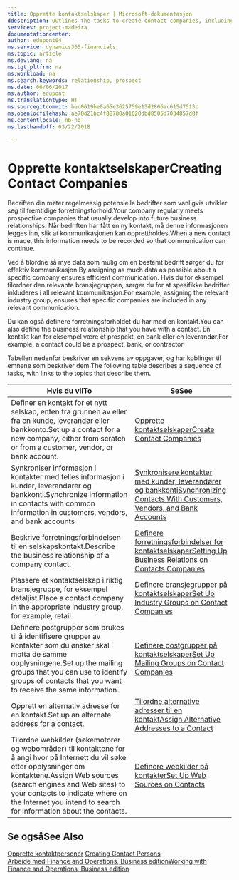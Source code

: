 ```yaml
---
title: Opprette kontaktselskaper | Microsoft-dokumentasjon
ddescription: Outlines the tasks to create contact companies, including assigning relevant data about prospects and defining the business relationships you have with companies.
services: project-madeira
documentationcenter: 
author: edupont04
ms.service: dynamics365-financials
ms.topic: article
ms.devlang: na
ms.tgt_pltfrm: na
ms.workload: na
ms.search.keywords: relationship, prospect
ms.date: 06/06/2017
ms.author: edupont
ms.translationtype: HT
ms.sourcegitcommit: bec0619be0a65e3625759e13d2866ac615d7513c
ms.openlocfilehash: ae78d21bc4f88788a01620dbd8505d7034857d8f
ms.contentlocale: nb-no
ms.lasthandoff: 03/22/2018

---
```

# <a name="creating-contact-companies"></a><span data-ttu-id="f94b5-102">Opprette kontaktselskaper</span><span class="sxs-lookup"><span data-stu-id="f94b5-102">Creating Contact Companies</span></span>
<span data-ttu-id="f94b5-103">Bedriften din møter regelmessig potensielle bedrifter som vanligvis utvikler seg til fremtidige forretningsforhold.</span><span class="sxs-lookup"><span data-stu-id="f94b5-103">Your company regularly meets prospective companies that usually develop into future business relationships.</span></span> <span data-ttu-id="f94b5-104">Når bedriften har fått en ny kontakt, må denne informasjonen legges inn, slik at kommunikasjonen kan opprettholdes.</span><span class="sxs-lookup"><span data-stu-id="f94b5-104">When a new contact is made, this information needs to be recorded so that communication can continue.</span></span>

<span data-ttu-id="f94b5-105">Ved å tilordne så mye data som mulig om en bestemt bedrift sørger du for effektiv kommunikasjon.</span><span class="sxs-lookup"><span data-stu-id="f94b5-105">By assigning as much data as possible about a specific company ensures efficient communication.</span></span> <span data-ttu-id="f94b5-106">Hvis du for eksempel tilordner den relevante bransjegruppen, sørger du for at spesifikke bedrifter inkluderes i all relevant kommunikasjon.</span><span class="sxs-lookup"><span data-stu-id="f94b5-106">For example, assigning the relevant industry group, ensures that specific companies are included in any relevant communication.</span></span>

<span data-ttu-id="f94b5-107">Du kan også definere forretningsforholdet du har med en kontakt.</span><span class="sxs-lookup"><span data-stu-id="f94b5-107">You can also define the business relationship that you have with a contact.</span></span> <span data-ttu-id="f94b5-108">En kontakt kan for eksempel være et prospekt, en bank eller en leverandør.</span><span class="sxs-lookup"><span data-stu-id="f94b5-108">For example, a contact could be a prospect, bank, or contractor.</span></span>

<span data-ttu-id="f94b5-109">Tabellen nedenfor beskriver en sekvens av oppgaver, og har koblinger til emnene som beskriver dem.</span><span class="sxs-lookup"><span data-stu-id="f94b5-109">The following table describes a sequence of tasks, with links to the topics that describe them.</span></span>

| <span data-ttu-id="f94b5-110">Hvis du vil</span><span class="sxs-lookup"><span data-stu-id="f94b5-110">To</span></span> | <span data-ttu-id="f94b5-111">Se</span><span class="sxs-lookup"><span data-stu-id="f94b5-111">See</span></span> |
| --- | --- |
| <span data-ttu-id="f94b5-112">Definer en kontakt for et nytt selskap, enten fra grunnen av eller fra en kunde, leverandør eller bankkonto.</span><span class="sxs-lookup"><span data-stu-id="f94b5-112">Set up a contact for a new company, either from scratch or from a customer, vendor, or bank account.</span></span> |[<span data-ttu-id="f94b5-113">Opprette kontaktselskaper</span><span class="sxs-lookup"><span data-stu-id="f94b5-113">Create Contact Companies</span></span>](marketing-how-create-contact-companies.md) |
| <span data-ttu-id="f94b5-114">Synkroniser informasjon i kontakter med felles informasjon i kunder, leverandører og bankkonti.</span><span class="sxs-lookup"><span data-stu-id="f94b5-114">Synchronize information in contacts with common information in customers, vendors, and bank accounts</span></span> |[<span data-ttu-id="f94b5-115">Synkronisere kontakter med kunder, leverandører og bankkonti</span><span class="sxs-lookup"><span data-stu-id="f94b5-115">Synchronizing Contacts With Customers, Vendors, and Bank Accounts</span></span>](marketing-synchronize-contacts-customers-vendors-bank-accounts.md) |
| <span data-ttu-id="f94b5-116">Beskrive forretningsforbindelsen til en selskapskontakt.</span><span class="sxs-lookup"><span data-stu-id="f94b5-116">Describe the business relationship of a company contact.</span></span> |[<span data-ttu-id="f94b5-117">Definere forretningsforbindelser for kontaktselskaper</span><span class="sxs-lookup"><span data-stu-id="f94b5-117">Setting Up Business Relations on Contacts Companies</span></span>](marketing-business-relations.md) |
| <span data-ttu-id="f94b5-118">Plassere et kontaktselskap i riktig bransjegruppe, for eksempel detaljist.</span><span class="sxs-lookup"><span data-stu-id="f94b5-118">Place a contact company in the appropriate industry group, for example, retail.</span></span> |[<span data-ttu-id="f94b5-119">Definere bransjegrupper på kontaktselskaper</span><span class="sxs-lookup"><span data-stu-id="f94b5-119">Set Up Industry Groups on Contact Companies</span></span>](marketing-industry-groups.md) |
| <span data-ttu-id="f94b5-120">Definere postgrupper som brukes til å identifisere grupper av kontakter som du ønsker skal motta de samme opplysningene.</span><span class="sxs-lookup"><span data-stu-id="f94b5-120">Set up the mailing groups that you can use to identify groups of contacts that you want to receive the same information.</span></span> |[<span data-ttu-id="f94b5-121">Definere postgrupper på kontaktselskaper</span><span class="sxs-lookup"><span data-stu-id="f94b5-121">Set Up Mailing Groups on Contact Companies</span></span>](marketing-mailing-groups.md) |
| <span data-ttu-id="f94b5-122">Opprett en alternativ adresse for en kontakt.</span><span class="sxs-lookup"><span data-stu-id="f94b5-122">Set up an alternate address for a contact.</span></span> |[<span data-ttu-id="f94b5-123">Tilordne alternative adresser til en kontakt</span><span class="sxs-lookup"><span data-stu-id="f94b5-123">Assign Alternative Addresses to a Contact</span></span>](marketing-how-assign-alternate-address.md) |
| <span data-ttu-id="f94b5-124">Tilordne webkilder (søkemotorer og webområder) til kontaktene for å angi hvor på Internett du vil søke etter opplysninger om kontaktene.</span><span class="sxs-lookup"><span data-stu-id="f94b5-124">Assign Web sources (search engines and Web sites) to your contacts to indicate where on the Internet you intend to search for information about the contacts.</span></span> |[<span data-ttu-id="f94b5-125">Definere webkilder på kontakter</span><span class="sxs-lookup"><span data-stu-id="f94b5-125">Set Up Web Sources on Contacts</span></span>](marketing-web-sources.md) |

## <a name="see-also"></a><span data-ttu-id="f94b5-126">Se også</span><span class="sxs-lookup"><span data-stu-id="f94b5-126">See Also</span></span>
<span data-ttu-id="f94b5-127">[Opprette kontaktpersoner](marketing-create-contact-persons.md) </span><span class="sxs-lookup"><span data-stu-id="f94b5-127">[Creating Contact Persons](marketing-create-contact-persons.md) </span></span>  
[<span data-ttu-id="f94b5-128">Arbeide med Finance and Operations, Business edition</span><span class="sxs-lookup"><span data-stu-id="f94b5-128">Working with Finance and Operations, Business edition</span></span>](ui-work-product.md)

